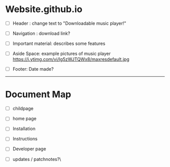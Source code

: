 # Website.github.io
- [ ] Header : change text to "Downloadable music player!"
- [ ] Navigation : download link?
- [ ] Important material: describes some features
- [ ] Aside Space: example pictures of music player https://i.ytimg.com/vi/lg5zWJTQWx8/maxresdefault.jpg
- [ ] Footer: Date made?


---
# Document Map
- [ ] childpage
- [ ] home page
- [ ] Installation
- [ ] Instructions
- [ ] Developer page
- [ ] updates / patchnotes?\

